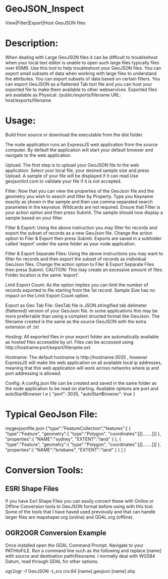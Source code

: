# GeoJSON_Inspect
View|Filter|Export|Host GeoJSON files

# Description:
When dealing with Large GeoJSON files it can be difficult to troubleshoot when your local text editor is unable to open such large files typically files over 60MB. Use this tool to help troubleshoot your GeoJSON files. You can export small subsets of data when working with large files to understand the attributes. You can export subsets of data based on certain filters.
You can export GeoJSON as a flattened Tab text file and you can host your exported file to make them available to other webservices.
Exported files are available as Physical: /public/exports/filename URL: host/exports/filename 

# Usage:

Build from source or download the executable from the dist folder.

The node application runs an ExpressJS web application from the source computer. By default the application will start your default browser and navigate to the web application.

Upload: The first step is to upload your GeoJSON file to the web application. Select your local file, your desired sample size and press Upload. A sample of your file will be displayed if it can read.Use geojsonlint.com to validate your file if it is not accepted.

Filter: Now that you can view the properties of the GeoJson file and the geometry you wish to search and filter by Property. Type you Keyname exactly as shown in the sample and then use comma separated search parametes in the keyvalue. Wildcards are not required. Ensure that Filter is your action option and then press Submit. The sample should now display a sample based on your filter.

Filter & Export: Using the above instruction you may filter for records and export the subset of records as a new GeoJson file. Change the action option to Filer & Export then press Submit. Exports are saved in a subfolder called 'export' under the same folder as your node application.

Filter & Export Separate Files: Using the above instructions you may want to filter for records and then export the subset of records as individual GeoJson files. Change the action option to Filer & Export Separate Files then press Submit. CAUTION: This may create an excessive amount of files. Folder location is the same 'export'.

Limit Export Count: As the option implies you can limit the number of records exported to file starting from the 1st record. Sample Size has no impact on the Limit Export Count option.

Export as Geo Tab File: GeoTab file is JSON.stringified tab delimeter (flattened) version of your GeoJson file. In some applications this may be more preferrable than using a complext structed format like GeoJson. The filename created is the same as the source GeoJSON with the extra extension of .txt

Hosting: All exported files in your export folder are automatically available as hosted files accessible by url. Files can be accessed using http://hostname:port/export/filename.ext

Hostname: The default hostname is http://hostname:3035 , however ExpressJS will make the web application on all available local ip addresses, meaning that this web application will work across networks where ip and port addressing is allowed.

Config: A config.json file can be created and saved in the same folder as the node application to be read on starting. Available options are port and autoStartBrowser I.e
<contents of config.json> 
{
    "port": 3035,
    "autoStartBrowser": true
}

# Typical GeoJson File:

mygeojsonfile.json
{"type":"FeatureCollection","features":[
    {   
        "type":"Feature",
        "geometry":{
            "type":"Polygon",
            "coordinates":[[[.......]]]
        },
        "properties":{
            "NAME":"sydney",
            "EXTENT":"land"
        }
    },
    {   
        "type":"Feature",
        "geometry":{
            "type":"Polygon",
            "coordinates":[[[.......]]]
        },
        "properties":{
            "NAME":"brisbane",
            "EXTENT":"land"
        }
    }
  ]
}

# Conversion Tools:

## ESRI Shape Files
If you have Esri Shape Files you can easily convert these with Online or Offline Conversion tools to GeoJSON format before using with this tool. Some of the tools that I have haved used previously and that can handle larger files are mapshaper.org (online) and GDAL.org (offline).

## OGR2OGR Conversion Example
Once installed open the GDAL Command Prompt. Navigate to your PATHtoFiLE. Run a command line such as the following and replace [name] with source and destination path\filesname. I normally deal with WGS84 Datum, read through GDAL for other options.

ogr2ogr -f GeoJSON -t_srs crs:84 [name].geojson [name].shp

